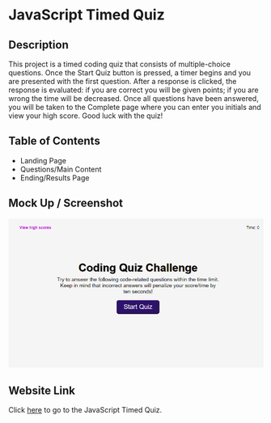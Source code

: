 # JavaScript Timed Quiz

## Description
This project is a timed coding quiz that consists of multiple-choice questions. 
Once the Start Quiz button is pressed, a timer begins and you are presented with the first question.
After a response is clicked, the response is evaluated: if you are correct you will be given points; if you are wrong the time will be decreased.
Once all questions have been answered, you will be taken to the Complete page where you can enter you initials and view your high score.
Good luck with the quiz!

## Table of Contents
* Landing Page
* Questions/Main Content
* Ending/Results Page

## Mock Up / Screenshot
![Website Screenshot](https://raw.githubusercontent.com/tniemeye19/js-timed-quiz/main/assets/images/quizLandingPage.png)

## Website Link
Click [here](https://tniemeye19.github.io/js-timed-quiz/) to go to the JavaScript Timed Quiz.